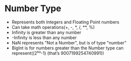 # Number Type

- Represents both Integers and Floating Point numbers
- Can take math operations(+, -, \*, /, \*\*, %)
- Infinity is greater than any number
- -Infinity is less than any number
- NaN represents "Not a Number", but is of type "number"
- BigInt is for numbers greater than the Number type can represent((2⁵³-1) (that’s 9007199254740991))
